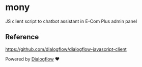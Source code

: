 # mony
JS client script to chatbot assistant in E-Com Plus admin panel

## Reference
https://github.com/dialogflow/dialogflow-javascript-client

Powered by [Dialogflow](https://dialogflow.com/) :heart:
